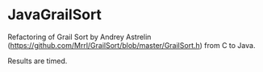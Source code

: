# JavaGrailSort
Refactoring of Grail Sort by Andrey Astrelin (https://github.com/Mrrl/GrailSort/blob/master/GrailSort.h) from C to Java.

Results are timed.
